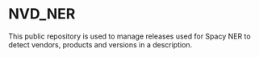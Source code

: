 # NVD_NER
This public repository is used to manage releases used for Spacy NER to detect vendors, products and versions in a description.

